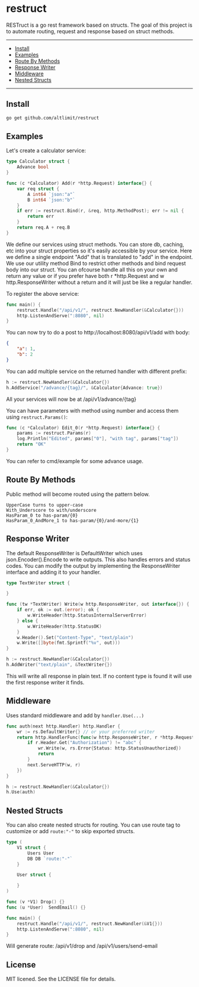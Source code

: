 # restruct

RESTruct is a go rest framework based on structs. The goal of this project is to automate routing, request and response based on struct methods.

---
* [Install](#install)
* [Examples](#examples)
* [Route By Methods](#route-by-methods)
* [Response Writer](#response-writer)
* [Middleware](#middleware)
* [Nested Structs](#nested-structs)
---

## Install

```sh
go get github.com/altlimit/restruct
```

## Examples

Let's create a calculator service:

```go
type Calculator struct {
    Advance bool
}

func (c *Calculator) Add(r *http.Request) interface{} {
    var req struct {
        A int64 `json:"a"`
        B int64 `json:"b"`
    }
    if err := restruct.Bind(r, &req, http.MethodPost); err != nil {
        return err
    }
    return req.A + req.B
}
```

We define our services using struct methods. You can store db, caching, etc into your struct properties so it's easily accessible by your service. Here we define a single endpoint "Add" that is translated to "add" in the endpoint. We use our utility method Bind to restrict other methods and bind request body into our struct. You can ofcourse handle all this on your own and return any value or if you prefer have both r *http.Request and w http.ResponseWriter without a return and it will just be like a regular handler.

To register the above service:

```go
func main() {
	restruct.Handle("/api/v1/", restruct.NewHandler(&Calculator{}))
	http.ListenAndServe(":8080", nil)
}
```
You can now try to do a post to http://localhost:8080/api/v1/add with body:

```json
{
    "a": 1,
    "b": 2
}
```

You can add multiple service on the returned handler with different prefix:

```go
h := restruct.NewHandler(&Calculator{})
h.AddService("/advance/{tag}/", &Calculator{Advance: true})
```
All your services will now be at /api/v1/advance/{tag}

You can have parameters with method using number and access them using `restruct.Params()`:

```go
func (c *Calculator) Edit_0(r *http.Request) interface{} {
    params := restruct.Params(r)
    log.Println("Edited", params["0"], "with tag", params["tag"])
    return "OK"
}
```

You can refer to cmd/example for some advance usage.


## Route By Methods

Public method will become routed using the pattern below.

```
UpperCase turns to upper-case
With_Underscore to with/underscore
HasParam_0 to has-param/{0}
HasParam_0_AndMore_1 to has-param/{0}/and-more/{1}
```

## Response Writer

The default ResponseWriter is DefaultWriter which uses json.Encoder().Encode to write outputs. This also handles errors and status codes. You can modify the output by implementing the ResponseWriter interface and adding it to your handler.

```go
type TextWriter struct {

}

func (tw *TextWriter) Write(w http.ResponseWriter, out interface{}) {
    if err, ok := out.(error); ok {
        w.WriteHeader(http.StatusInternalServerError)
    } else {
        w.WriteHeader(http.StatusOK)
    }
    w.Header().Set("Content-Type", "text/plain")
    w.Write([]byte(fmt.Sprintf("%v", out)))
}

h := restruct.NewHandler(&Calculator{})
h.AddWriter("text/plain", &TextWriter{})
```

This will write all response in plain text. If no content type is found it will use the first response writer it finds.

## Middleware

Uses standard middleware and add by `handler.Use(...)`

```go
func auth(next http.Handler) http.Handler {
	wr := rs.DefaultWriter{} // or your preferred writer
	return http.HandlerFunc(func(w http.ResponseWriter, r *http.Request) {
		if r.Header.Get("Authorization") != "abc" {
			wr.Write(w, rs.Error{Status: http.StatusUnauthorized})
			return
		}
		next.ServeHTTP(w, r)
	})
}

h := restruct.NewHandler(&Calculator{})
h.Use(auth)
```

## Nested Structs

You can also create nested structs for routing. You can use route tag to customize or add `route:"-"` to skip exported structs.

```go
type (
    V1 struct {
        Users User
        DB DB `route:"-"`
    }

    User struct {

    }
)

func (v *V1) Drop() {}
func (u *User)  SendEmail() {}

func main() {
    restruct.Handle("/api/v1/", restruct.NewHandler(&V1{}))
    http.ListenAndServe(":8080", nil)
}
```

Will generate route: /api/v1/drop and /api/v1/users/send-email

## License

MIT licened. See the LICENSE file for details.